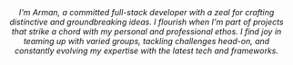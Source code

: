 <div align="center">
    <em>
        I'm Arman, a committed full-stack developer with a zeal for crafting distinctive and groundbreaking ideas. I flourish when I'm part of projects that strike a chord with my personal and professional ethos. I find joy in teaming up with varied groups, tackling challenges head-on, and constantly evolving my expertise with the latest tech and frameworks.
    </em>
</div>
